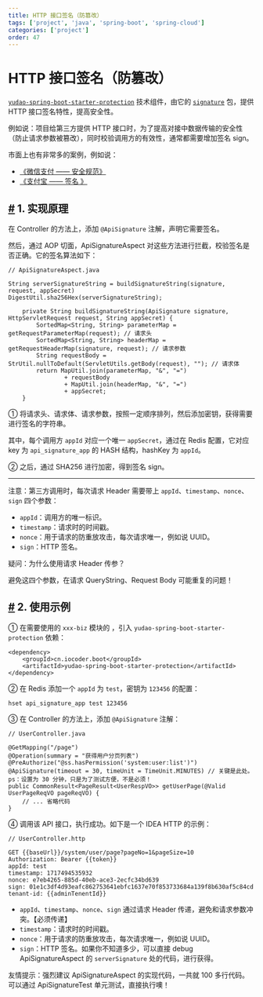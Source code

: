 ```yaml
---
title: HTTP 接口签名（防篡改）
tags: ['project', 'java', 'spring-boot', 'spring-cloud']
categories: ['project']
order: 47
---
```

# HTTP 接口签名（防篡改）

[`yudao-spring-boot-starter-protection`](https://github.com/YunaiV/ruoyi-vue-pro/blob/master/yudao-framework/yudao-spring-boot-starter-protection/) 技术组件，由它的 [`signature`](https://github.com/YunaiV/ruoyi-vue-pro/blob/master/yudao-framework/yudao-spring-boot-starter-protection/src/main/java/cn/iocoder/yudao/framework/signature/) 包，提供 HTTP 接口签名特性，提高安全性。

 例如说：项目给第三方提供 HTTP 接口时，为了提高对接中数据传输的安全性（防止请求参数被篡改），同时校验调用方的有效性，通常都需要增加签名 sign。

 市面上也有非常多的案例，例如说：

 * [《微信支付 —— 安全规范》](https://pay.weixin.qq.com/wiki/doc/api/jsapi.php?chapter=4_3)
* [《支付宝 —— 签名 》](https://opendocs.alipay.com/common/02khjm)

 ## [#](#_1-实现原理) 1. 实现原理

 在 Controller 的方法上，添加 `@ApiSignature` 注解，声明它需要签名。

 然后，通过 AOP 切面，ApiSignatureAspect 对这些方法进行拦截，校验签名是否正确。它的签名算法如下：


```
// ApiSignatureAspect.java

String serverSignatureString = buildSignatureString(signature, request, appSecret)
DigestUtil.sha256Hex(serverSignatureString);

    private String buildSignatureString(ApiSignature signature, HttpServletRequest request, String appSecret) {
        SortedMap<String, String> parameterMap = getRequestParameterMap(request); // 请求头
        SortedMap<String, String> headerMap = getRequestHeaderMap(signature, request); // 请求参数
        String requestBody = StrUtil.nullToDefault(ServletUtils.getBody(request), ""); // 请求体
        return MapUtil.join(parameterMap, "&", "=")
                + requestBody
                + MapUtil.join(headerMap, "&", "=")
                + appSecret;
    }

```
① 将请求头、请求体、请求参数，按照一定顺序排列，然后添加密钥，获得需要进行签名的字符串。

 其中，每个调用方 `appId` 对应一个唯一 `appSecret`，通过在 Redis 配置，它对应 key 为 `api_signature_app` 的 HASH 结构，hashKey 为 `appId`。

 ② 之后，通过 SHA256 进行加密，得到签名 sign。



---

 注意：第三方调用时，每次请求 Header 需要带上 `appId`、`timestamp`、`nonce`、`sign` 四个参数：

 * `appId`：调用方的唯一标识。
* `timestamp`：请求时的时间戳。
* `nonce`：用于请求的防重放攻击，每次请求唯一，例如说 UUID。
* `sign`：HTTP 签名。

 疑问：为什么使用请求 Header 传参？

 避免这四个参数，在请求 QueryString、Request Body 可能重复的问题！

 ## [#](#_2-使用示例) 2. 使用示例

 ① 在需要使用的 `xxx-biz` 模块的 ，引入 `yudao-spring-boot-starter-protection` 依赖：


```
<dependency>
    <groupId>cn.iocoder.boot</groupId>
    <artifactId>yudao-spring-boot-starter-protection</artifactId>
</dependency>

```
② 在 Redis 添加一个 `appId` 为 `test`，密钥为 `123456` 的配置：


```
hset api_signature_app test 123456

```
③ 在 Controller 的方法上，添加 `@ApiSignature` 注解：


```
// UserController.java

@GetMapping("/page")
@Operation(summary = "获得用户分页列表")
@PreAuthorize("@ss.hasPermission('system:user:list')")
@ApiSignature(timeout = 30, timeUnit = TimeUnit.MINUTES) // 关键是此处。ps：设置为 30 分钟，只是为了测试方便，不是必须！
public CommonResult<PageResult<UserRespVO>> getUserPage(@Valid UserPageReqVO pageReqVO) {
    // ... 省略代码
}

```
④ 调用该 API 接口，执行成功。如下是一个 IDEA HTTP 的示例：


```
// UserController.http

GET {{baseUrl}}/system/user/page?pageNo=1&pageSize=10
Authorization: Bearer {{token}}
appId: test
timestamp: 1717494535932
nonce: e7eb4265-885d-40eb-ace3-2ecfc34bd639
sign: 01e1c3df4d93eafc862753641ebfc1637e70f853733684a139f8b630af5c84cd
tenant-id: {{adminTenentId}}

```
* `appId`、`timestamp`、`nonce`、`sign` 通过请求 Header 传递，避免和请求参数冲突。【必须传递】
* `timestamp`：请求时的时间戳。
* `nonce`：用于请求的防重放攻击，每次请求唯一，例如说 UUID。
* `sign`：HTTP 签名。如果你不知道多少，可以直接 debug ApiSignatureAspect 的 `serverSignature` 处的代码，进行获得。

 友情提示：强烈建议 ApiSignatureAspect 的实现代码，一共就 100 多行代码。可以通过 ApiSignatureTest 单元测试，直接执行噢！
